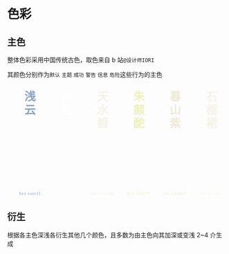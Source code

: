 # 色彩

## 主色

整体色彩采用中国传统古色，取色来自 b 站`@设计师IORI`

其颜色分别作为`默认` `主题` `成功` `警告` `信息` `危险`这些行为的主色

<div class="colors-list">
  <div class="colors-box">
    <div class="title qianyun">
      浅云
      <span class="detail">hex eaecf1</span>
    </div>
  </div>
  <div class="colors-box">
    <div class="title shangeng">
      山梗
      <span class="detail">hex cd8025</span>
    </div>
  </div>
  <div class="colors-box">
    <div class="title tianshuibi">
      天水碧
      <span class="detail">hex 5aa4ae</span>
    </div>
  </div>
  <div class="colors-box">
    <div class="title zhuyantuo">
      朱颜酡
      <span class="detail">hex f29a76</span>
    </div>
  </div>
  <div class="colors-box">
    <div class="title mushanzi">
      暮山紫
      <span class="detail">hex a4abd6</span>
    </div>
  </div>
  <div class="colors-box">
    <div class="title shiliuqun">
      石榴裙
      <span class="detail">hex b13b2e</span>
    </div>
  </div>
</div>

## 衍生

根据各主色深浅各衍生其他几个颜色，且多数为由主色向其加深或变浅 2~4 介生成

<div class="colors-7-box-view">
<div class="brand-colors-box">
  <div class="color-box brand-color-l7"></div>
  <div class="color-box brand-color-l6"></div>
  <div class="color-box brand-color-l5"></div>
  <div class="color-box brand-color-l4"></div>
  <div class="color-box brand-color-l3"></div>
  <div class="color-box brand-color-l2"></div>
  <div class="color-box brand-color-l1"></div>
</div>
<!-- <div class="success-colors-box">
  <div class="color-box success-color-l7"></div>
  <div class="color-box success-color-l6"></div>
  <div class="color-box success-color-l5"></div>
  <div class="color-box success-color-l4"></div>
  <div class="color-box success-color-l3"></div>
  <div class="color-box success-color-l2"></div>
  <div class="color-box success-color-l1"></div>
</div> -->
<div class="red-colors-box">
  <div class="color-box red-color-l7"></div>
  <div class="color-box red-color-l6"></div>
  <div class="color-box red-color-l5"></div>
  <div class="color-box red-color-l4"></div>
  <div class="color-box red-color-l3"></div>
  <div class="color-box red-color-l2"></div>
  <div class="color-box red-color-l1"></div>
</div>
</div>

<style lang="scss">
  @import '../../packages/theme-chalk/mixins/config.scss';
  .colors-list {
    display: flex;
  }
  .colors-7-box-view {
    display: flex;
    gap: 40px;
  }
  .colors-box {
    width: 120px;
    height: 260px;
    overflow: hidden;
    display: flex;
    position: relative;
    
    .title {
      width: 100%;
      padding: 14px;
      font-size: 26px;
      color: #fff;
      background-color: $primary;
      font-weight: bold;
      font-family: '宋体';
      writing-mode: vertical-rl;
      letter-spacing: .2em;
      margin-right: 2px;
      &.qianyun {
        background-color: $qianyun;
        color: #8ba3c7;
        border-top-left-radius: 8px;
        border-bottom-left-radius: 8px;
      }
      &.tianshuibi {
        background-color: $tianshuibi;
        color: #f5f2e9;
      }
      &.zhuyantuo {
        background-color: $zhuyantuo;
        color: #edf1bb;
      }
      &.mushanzi {
        background-color: $mushanzi;
        color: #eeead9;
      }
      &.shiliuqun {
        background-color: $shiliuqun;
        color: #f5f2e9;
        border-top-right-radius: 8px;
        border-bottom-right-radius: 8px;
      }
      .detail {
        font-size: 12px;
        font-weight: normal;
        font-family: '微软雅黑';
        letter-spacing: 1px;
        writing-mode: lr-tb;
        position: absolute;
        bottom: 0px;
        right: 0px;
        transform: scale(.82);
      }
    }
    /* .lighter {
      height: 40px;
      background-color: $button-lighter--primary;
    }
    .darker {
      height: 40px;
      background-color: $button-darker--primary;
    } */
  }
  .red-colors-box {
    width: 120px;
    height: 260px;
    display: flex;
    gap: 1px;
    flex-direction: column;
    border-radius: var(--default-radius);
    .color-box {
      height: 40px;
      width: 100%;
      transition: all .2s;
      &:hover {
        width: 120%;
      }
      &.red-color-l7 {
        border-top-left-radius: 4px;
        border-top-right-radius: 4px;
        background: var(--danger-color-lighter-7);
      }
      &.red-color-l6 {
        background: var(--danger-color-lighter-6);
      }
      &.red-color-l5 {
        background: var(--danger-color-lighter-5);
      }
      &.red-color-l4 {
        background: var(--danger-color-lighter-4);
      }
      &.red-color-l3 {
        background: var(--danger-color-lighter-3);
      }
      &.red-color-l2 {
        background: var(--danger-color-lighter-2);
      }
      &.red-color-l1 {
        background: var(--danger-color);
        border-bottom-left-radius: 4px;
        border-bottom-right-radius: 4px;
      }
    }
  }
  .success-colors-box {
    width: 120px;
    height: 260px;
    display: flex;
    gap: 1px;
    flex-direction: column;
    .color-box {
      height: 40px;
      width: 100%;
      transition: ease-in 0.24s;
      &:hover {
        width: 120%;
      }
      &.success-color-l7 {
        border-top-left-radius: 4px;
        border-top-right-radius: 4px;
        background: var(--success-color-lighter-7);
      }
      &.success-color-l6 {
        border-top-left-radius: 4px;
        border-top-right-radius: 4px;
        background: var(--success-color-lighter-6);
      }
      &.success-color-l5 {
        border-top-left-radius: 4px;
        border-top-right-radius: 4px;
        background: var(--success-color-lighter-5);
      }
      &.success-color-l4 {
        border-top-left-radius: 4px;
        border-top-right-radius: 4px;
        background: var(--success-color-lighter-4);
      }
      &.success-color-l3 {
        border-top-left-radius: 4px;
        border-top-right-radius: 4px;
        background: var(--success-color-lighter-3);
      }
      &.success-color-l2 {
        border-top-left-radius: 4px;
        border-top-right-radius: 4px;
        background: var(--success-color-lighter-2);
      }
      &.success-color-l1 {
        border-top-left-radius: 4px;
        border-top-right-radius: 4px;
        background: var(--success-color-lighter-1);
      }
    }
  }
  .brand-colors-box {
    width: 120px;
    height: 260px;
    display: flex;
    gap: 1px;
    flex-direction: column;
    border-radius: var(--default-radius);
      .color-box {
        height: 40px;
        width: 100%;
        transition: all 0.2s;
        &:hover {
          width: 120%;
        }
        &.brand-color-l7 {
          border-top-left-radius: 4px;
          border-top-right-radius: 4px;
          background: var(--primary-color-lighter-7);
        }
        &.brand-color-l6 {
          background: var(--primary-color-lighter-6);
        }
        &.brand-color-l5 {
          background: var(--primary-color-lighter-5);
        }
        &.brand-color-l4 {
          background: var(--primary-color-lighter-4);
        }
        &.brand-color-l3 {
          background: var(--primary-color-lighter-3);
        }
        &.brand-color-l2 {
          background: var(--primary-color-lighter-2);
        }
        &.brand-color-l1 {
          background: var(--primary-color);
          border-bottom-left-radius: 4px;
          border-bottom-right-radius: 4px;
        }
      }
    }
</style>
